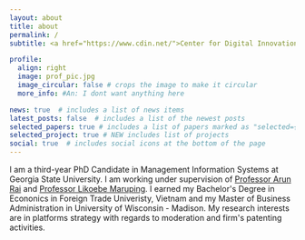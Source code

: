 ```yaml
---
layout: about
title: about
permalink: /
subtitle: <a href="https://www.cdin.net/">Center for Digital Innovation - Georgia State University</a>.

profile:
  align: right
  image: prof_pic.jpg
  image_circular: false # crops the image to make it circular
  more_info: #An: I dont want anything here

news: true  # includes a list of news items
latest_posts: false  # includes a list of the newest posts
selected_papers: true # includes a list of papers marked as "selected={true}"
selected_project: true # NEW includes list of projects
social: true  # includes social icons at the bottom of the page
---
```


I am a third-year PhD Candidate in Management Information Systems at Georgia State University. I am working under supervision of [Professor Arun Rai](https://www.arunrai.net/) and [Professor Likoebe Maruping](https://lmaruping.com/). I earned my Bachelor's Degree in Econonics in Foreign Trade Univeristy, Vietnam and my Master of Business Administration in University of Wisconsin - Madison. My research interests are in platforms strategy with regards to moderation and firm's patenting activities.